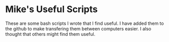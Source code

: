 Mike's Useful Scripts
=====================

These are some bash scripts I wrote that I find useful. I have added
them to the github to make transfering them between computers easier.
I also thought that others might find them useful.
